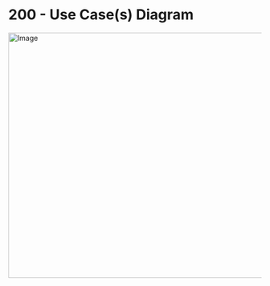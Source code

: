 # 200 - Use Case(s) Diagram

<img width="754" height="490" alt="Image" src="https://github.com/user-attachments/assets/79449f5f-47bb-467b-86a5-ae8b7cd54009" />